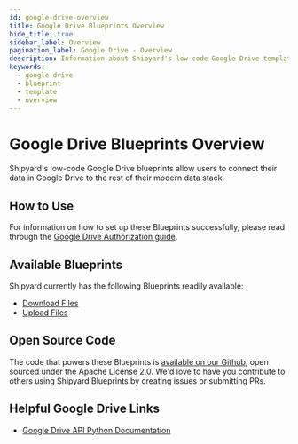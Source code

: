 ```yaml
---
id: google-drive-overview
title: Google Drive Blueprints Overview
hide_title: true
sidebar_label: Overview
pagination_label: Google Drive - Overview
description: Information about Shipyard's low-code Google Drive templates.
keywords:
  - google drive
  - blueprint
  - template
  - overview
---
```


# Google Drive Blueprints Overview

Shipyard's low-code Google Drive blueprints allow users to connect their data in Google Drive to the rest of their modern data stack.

## How to Use  
For information on how to set up these Blueprints successfully, please read through the [Google Drive Authorization guide](google-drive-authorization.md).

## Available Blueprints
Shipyard currently has the following Blueprints readily available:
- [Download Files](google-drive-download-files.md)
- [Upload Files](google-drive-upload-files.md)


## Open Source Code
The code that powers these Blueprints is [available on our Github](https://github.com/shipyardapp/googledrive-blueprints), open sourced under the Apache License 2.0. We'd love to have you contribute to others using Shipyard Blueprints by creating issues or submitting PRs.

## Helpful Google Drive Links
- [Google Drive API Python Documentation](https://developers.google.com/drive/api/v3/quickstart/python)
